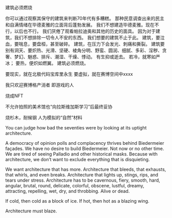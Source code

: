 建筑必须燃烧

你可以通过观察其保守的建筑来判断70年代有多糟糕。
那种民意调查出来的民主和自满情绪在毕德麦雅的立面背后蓬勃发展。
我们不想建造毕德麦雅。现在不行，以后也不行。
我们厌倦了观看帕拉迪奥和其他的历史的面具。
因为对于建筑，我们不想排除一切令人不安的东西。
我们想要的建筑不止于此。
建筑，要泣血，要喘息，要盘桓，甚至破碎。
建筑，在压力下会发光、刺痛和撕裂。
建筑要别有洞天、要炽热、光滑、坚硬、棱角分明、野蛮、圆润、细腻、多彩、淫秽、贪奢、梦幻、魅惑、排斥、潮湿、干燥、悸动。
有生抑或逝去。
若冷，就寒如严冰；
要热，便炽如燃翼。
建筑必须燃烧。

要现实，就在北极代码宝库里永生
要虚拟，就在赛博空间中xxxx

我只欢迎赛博格产消者
即游戏的人

烧成NFT

不允许拍照的美术馆也“向拉斯维加斯学习”后最终妥协

烧杉木，耐候钢
人为模拟的“自然”材料

You can judge how bad the seventies were by looking at its uptight architecture.

A democracy of opinion polls and complacency thrives behind Biedermeier façades.
We have no desire to build Biedermeier. Not now or no other time. We are tired of
seeing Palladio and other historical masks. Because with architecture, we don’t want
to exclude everything that is disquieting.

We want architecture that has more. Architecture that bleeds, that exhausts, that whirls,
and even breaks.
Architecture that lights up, stings, rips, and tears under stress.
Architecture has to be cavernous, fiery, smooth, hard, angular, brutal, round, delicate, colorful, obscene, lustful, dreamy, attracting, repelling, wet, dry, and throbbing. Alive or dead.

If cold, then cold as a block of ice.
If hot, then hot as a blazing wing.

Architecture must blaze.